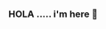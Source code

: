 ### HOLA ..... i'm here 👋

<!--
**sambit221/sambit221** is a ✨ _special_ ✨ repository because its `README.md` (this file) appears on your GitHub profile.

Here are some ideas to get you started:

- 🔭 I’m currently working on ... Image Processing
- 🌱 I’m currently learning ... App dev
- 👯 I’m looking to collaborate on ... Android development
- 🤔 I’m looking for help with ... Android development
- 💬 Ask me about ... anything
- 📫 How to reach me: ... (instagram) (https://www.instagram.com/_its_neon/)
- 😄 Pronouns: ... he/ him
- ⚡ Fun fact: ... i am half finished
-->

